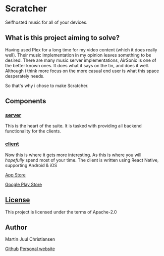 # Scratcher

Selfhosted music for all of your devices.

## What is this project aiming to solve?

Having used Plex for a long time for my video content (which it does really well). Their music implementation in my opinion leaves something to be desired.
There are many music server implementations, AirSonic is one of the better known ones. It does what it says on the tin, and does it well.
Although i think more focus on the more casual end user is what this space desperately needs.

So that's why i chose to make Scratcher.

## Components

### [server](./server/README.md)

This is the heart of the suite. It is tasked with providing all backend functionality for the clients.

### [client](./client/README.md)

Now this is where it gets more interesting. As this is where you will _hopefully_ spend most of your time.
The client is written using React Native, supporting Android & iOS

[App Store](https://scratcher.juul.xyz/goto/appstore)

[Google Play Store](https://scratcher.juul.xyz/goto/playstore)

## [License](./LICENSE)

This project is licensed under the terms of Apache-2.0

## Author

Martin Juul Christiansen

[Github](https://github.com/martin-juul) [Personal website](https://juul.xyz)
